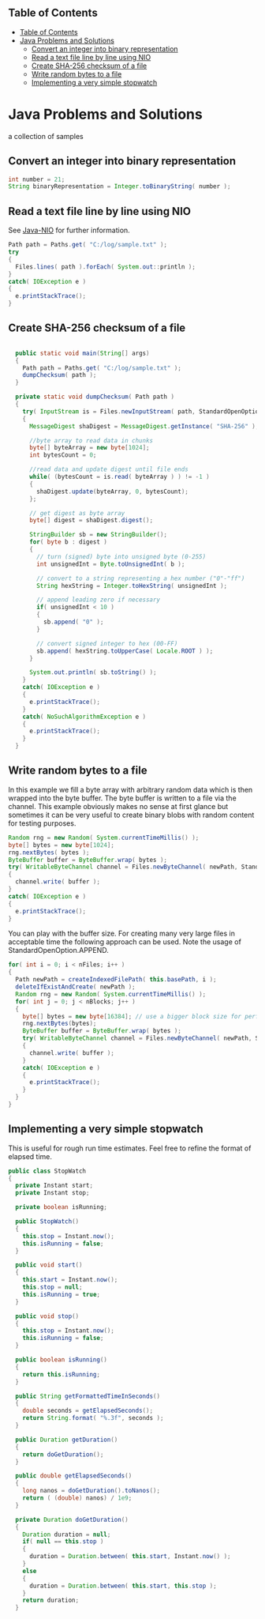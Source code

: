 ## Table of Contents
<!-- TOC -->
  * [Table of Contents](#table-of-contents)
* [Java Problems and Solutions](#java-problems-and-solutions)
  * [Convert an integer into binary representation](#convert-an-integer-into-binary-representation)
  * [Read a text file line by line using NIO](#read-a-text-file-line-by-line-using-nio)
  * [Create SHA-256 checksum of a file](#create-sha-256-checksum-of-a-file)
  * [Write random bytes to a file](#write-random-bytes-to-a-file)
  * [Implementing a very simple stopwatch](#implementing-a-very-simple-stopwatch)
<!-- TOC -->

# Java Problems and Solutions
a collection of samples

## Convert an integer into binary representation
```java
int number = 21;
String binaryRepresentation = Integer.toBinaryString( number );
```

## Read a text file line by line using NIO
See [Java-NIO](https://docs.oracle.com/en/java/javase/18/core/java-nio.html) for further information.
```java
Path path = Paths.get( "C:/log/sample.txt" );
try
{
  Files.lines( path ).forEach( System.out::println );
}
catch( IOException e )
{
  e.printStackTrace();
}
```

## Create SHA-256 checksum of a file
```java

  public static void main(String[] args)
  {
    Path path = Paths.get( "C:/log/sample.txt" );
    dumpChecksum( path );
  }

  private static void dumpChecksum( Path path )
  {
    try( InputStream is = Files.newInputStream( path, StandardOpenOption.READ ) )
    {
      MessageDigest shaDigest = MessageDigest.getInstance( "SHA-256" );

      //byte array to read data in chunks
      byte[] byteArray = new byte[1024];
      int bytesCount = 0;

      //read data and update digest until file ends
      while( (bytesCount = is.read( byteArray ) ) != -1 )
      {
        shaDigest.update(byteArray, 0, bytesCount);
      };

      // get digest as byte array
      byte[] digest = shaDigest.digest();

      StringBuilder sb = new StringBuilder();
      for( byte b : digest )
      {
        // turn (signed) byte into unsigned byte (0-255)
        int unsignedInt = Byte.toUnsignedInt( b );

        // convert to a string representing a hex number ("0"-"ff")
        String hexString = Integer.toHexString( unsignedInt );

        // append leading zero if necessary
        if( unsignedInt < 10 )
        {
          sb.append( "0" );
        }

        // convert signed integer to hex (00-FF)
        sb.append( hexString.toUpperCase( Locale.ROOT ) );
      }

      System.out.println( sb.toString() );
    }
    catch( IOException e )
    {
      e.printStackTrace();
    }
    catch( NoSuchAlgorithmException e )
    {
      e.printStackTrace();
    }
  }
```
## Write random bytes to a file
In this example we fill a byte array with arbitrary random data which is then wrapped into
the byte buffer. The byte buffer is written to a file via the channel. This example obviously
makes no sense at first glance but sometimes it can be very useful to create binary blobs with 
random content for testing purposes.
```java
Random rng = new Random( System.currentTimeMillis() );
byte[] bytes = new byte[1024];
rng.nextBytes( bytes );
ByteBuffer buffer = ByteBuffer.wrap( bytes );
try( WritableByteChannel channel = Files.newByteChannel( newPath, StandardOpenOption.CREATE_NEW ) )
{
  channel.write( buffer );
}
catch( IOException e )
{
  e.printStackTrace();
}
```
You can play with the buffer size. For creating many very large files in acceptable time the following approach can be used.
Note the usage of StandardOpenOption.APPEND.
```java
for( int i = 0; i < nFiles; i++ )
{
  Path newPath = createIndexedFilePath( this.basePath, i );
  deleteIfExistAndCreate( newPath );
  Random rng = new Random( System.currentTimeMillis() );
  for( int j = 0; j < nBlocks; j++ )
  {
    byte[] bytes = new byte[16384]; // use a bigger block size for performance
    rng.nextBytes(bytes);
    ByteBuffer buffer = ByteBuffer.wrap( bytes );
    try( WritableByteChannel channel = Files.newByteChannel( newPath, StandardOpenOption.APPEND ) )
    {
      channel.write( buffer );
    }
    catch( IOException e )
    {
      e.printStackTrace();
    }
  }
}
```

## Implementing a very simple stopwatch
This is useful for rough run time estimates. Feel free to refine the format of elapsed time.
```java
public class StopWatch
{
  private Instant start;
  private Instant stop;

  private boolean isRunning;

  public StopWatch()
  {
    this.stop = Instant.now();
    this.isRunning = false;
  }

  public void start()
  {
    this.start = Instant.now();
    this.stop = null;
    this.isRunning = true;
  }

  public void stop()
  {
    this.stop = Instant.now();
    this.isRunning = false;
  }

  public boolean isRunning()
  {
    return this.isRunning;
  }

  public String getFormattedTimeInSeconds()
  {
    double seconds = getElapsedSeconds();
    return String.format( "%.3f", seconds );
  }

  public Duration getDuration()
  {
    return doGetDuration();
  }

  public double getElapsedSeconds()
  {
    long nanos = doGetDuration().toNanos();
    return ( (double) nanos) / 1e9;
  }

  private Duration doGetDuration()
  {
    Duration duration = null;
    if( null == this.stop )
    {
      duration = Duration.between( this.start, Instant.now() );
    }
    else
    {
      duration = Duration.between( this.start, this.stop );
    }
    return duration;
  }
```


